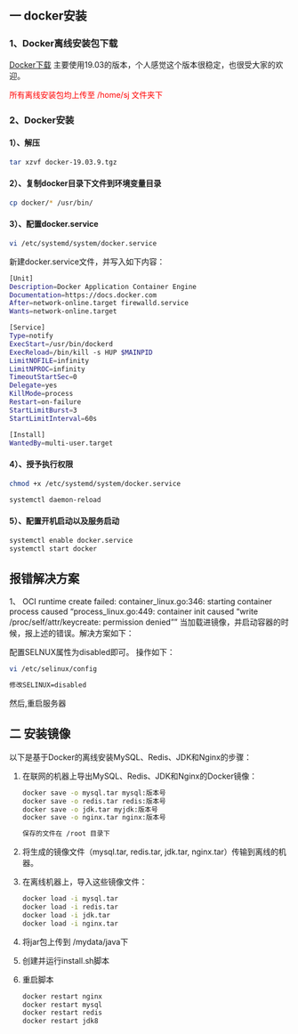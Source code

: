 ## 一 docker安装

### 1、Docker离线安装包下载

[Docker下载](https://download.docker.com/linux/static/stable/x86_64/)
主要使用19.03的版本，个人感觉这个版本很稳定，也很受大家的欢迎。

<font color='red'>所有离线安装包均上传至 /home/sj 文件夹下</font>

### 2、Docker安装

#### 1）、解压

```bash
tar xzvf docker-19.03.9.tgz
```

#### 2）、复制docker目录下文件到环境变量目录

```bash
cp docker/* /usr/bin/
```

#### 3）、配置docker.service

```bash
vi /etc/systemd/system/docker.service
```

新建docker.service文件，并写入如下内容：
```bash
[Unit]
Description=Docker Application Container Engine
Documentation=https://docs.docker.com
After=network-online.target firewalld.service
Wants=network-online.target 

[Service]
Type=notify
ExecStart=/usr/bin/dockerd
ExecReload=/bin/kill -s HUP $MAINPID
LimitNOFILE=infinity
LimitNPROC=infinity
TimeoutStartSec=0
Delegate=yes
KillMode=process
Restart=on-failure
StartLimitBurst=3
StartLimitInterval=60s 

[Install]
WantedBy=multi-user.target
```

#### 4）、授予执行权限

```bash
chmod +x /etc/systemd/system/docker.service

systemctl daemon-reload 
```

#### 5）、配置开机启动以及服务启动

```bash
systemctl enable docker.service
systemctl start docker
```

## 报错解决方案

1、 OCI runtime create failed: container_linux.go:346: starting container process caused “process_linux.go:449: container init caused “write /proc/self/attr/keycreate: permission denied””
当加载进镜像，并启动容器的时候，报上述的错误。解决方案如下：

配置SELNUX属性为disabled即可。
操作如下：

```bash
vi /etc/selinux/config

修改SELINUX=disabled
```

然后,重启服务器

## 二 安装镜像

以下是基于Docker的离线安装MySQL、Redis、JDK和Nginx的步骤：

1. 在联网的机器上导出MySQL、Redis、JDK和Nginx的Docker镜像：
    ```bash
    docker save -o mysql.tar mysql:版本号
    docker save -o redis.tar redis:版本号
    docker save -o jdk.tar myjdk:版本号
    docker save -o nginx.tar nginx:版本号
    
    保存的文件在 /root 目录下
    ```
    
2. 将生成的镜像文件（mysql.tar, redis.tar, jdk.tar, nginx.tar）传输到离线的机器。

3. 在离线机器上，导入这些镜像文件：
   ```bash
   docker load -i mysql.tar
   docker load -i redis.tar
   docker load -i jdk.tar
   docker load -i nginx.tar
   ```
   
4. 将jar包上传到 /mydata/java下

5. 创建并运行install.sh脚本

6. 重启脚本

    ```bash
    docker restart nginx
    docker restart mysql
    docker restart redis
    docker restart jdk8
    ```

    

